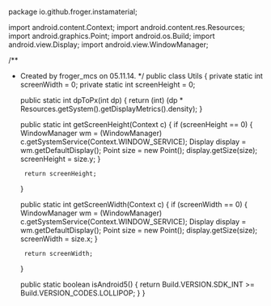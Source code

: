 package io.github.froger.instamaterial;

import android.content.Context;
import android.content.res.Resources;
import android.graphics.Point;
import android.os.Build;
import android.view.Display;
import android.view.WindowManager;

/**
 * Created by froger_mcs on 05.11.14.
 */
public class Utils {
    private static int screenWidth = 0;
    private static int screenHeight = 0;

    public static int dpToPx(int dp) {
        return (int) (dp * Resources.getSystem().getDisplayMetrics().density);
    }

    public static int getScreenHeight(Context c) {
        if (screenHeight == 0) {
            WindowManager wm = (WindowManager) c.getSystemService(Context.WINDOW_SERVICE);
            Display display = wm.getDefaultDisplay();
            Point size = new Point();
            display.getSize(size);
            screenHeight = size.y;
        }

        return screenHeight;
    }

    public static int getScreenWidth(Context c) {
        if (screenWidth == 0) {
            WindowManager wm = (WindowManager) c.getSystemService(Context.WINDOW_SERVICE);
            Display display = wm.getDefaultDisplay();
            Point size = new Point();
            display.getSize(size);
            screenWidth = size.x;
        }

        return screenWidth;
    }

    public static boolean isAndroid5() {
        return Build.VERSION.SDK_INT >= Build.VERSION_CODES.LOLLIPOP;
    }
}

